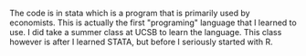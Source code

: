 The code is in stata which is a program that is primarily used by economists. This is actually the first "programing" language that I learned to use. I did take a summer class at UCSB to learn the language. 
This class however is after I learned STATA, but before I seriously started with R. 
